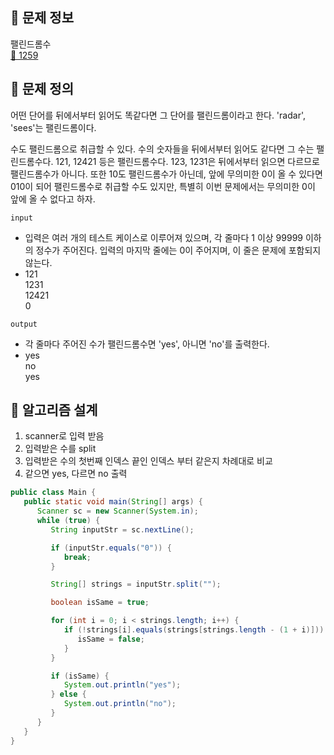 ## 🌵 문제 정보
팰린드롬수 <br>
[🚗 1259](https://www.acmicpc.net/problem/1259)

## 🌵 문제 정의

어떤 단어를 뒤에서부터 읽어도 똑같다면 그 단어를 팰린드롬이라고 한다. 'radar', 'sees'는 팰린드롬이다.

수도 팰린드롬으로 취급할 수 있다. 수의 숫자들을 뒤에서부터 읽어도 같다면 그 수는 팰린드롬수다. 121, 12421 등은 팰린드롬수다. 123, 1231은 뒤에서부터 읽으면 다르므로 팰린드롬수가 아니다. 또한 10도 팰린드롬수가 아닌데, 앞에 무의미한 0이 올 수 있다면 010이 되어 팰린드롬수로 취급할 수도 있지만, 특별히 이번 문제에서는 무의미한 0이 앞에 올 수 없다고 하자.





`input` <br>
 * 입력은 여러 개의 테스트 케이스로 이루어져 있으며, 각 줄마다 1 이상 99999 이하의 정수가 주어진다. 입력의 마지막 줄에는 0이 주어지며, 이 줄은 문제에 포함되지 않는다.
 * 121<br>
   1231<br>
   12421<br>
   0



`output` <br>

* 각 줄마다 주어진 수가 팰린드롬수면 'yes', 아니면 'no'를 출력한다.
* yes <br>
  no <br>
  yes

## 🌵 알고리즘 설계

1. scanner로 입력 받음
2. 입력받은 수를 split
3. 입력받은 수의 첫번째 인덱스 끝인 인덱스 부터 같은지 차례대로 비교
4. 같으면 yes, 다르면 no 출력

```java
public class Main {
   public static void main(String[] args) {
      Scanner sc = new Scanner(System.in);
      while (true) {
         String inputStr = sc.nextLine();

         if (inputStr.equals("0")) {
            break;
         }

         String[] strings = inputStr.split("");

         boolean isSame = true;

         for (int i = 0; i < strings.length; i++) {
            if (!strings[i].equals(strings[strings.length - (1 + i)])) {
               isSame = false;
            }
         }

         if (isSame) {
            System.out.println("yes");
         } else {
            System.out.println("no");
         }
      }
   }
}
```